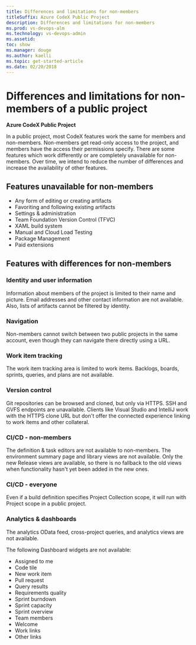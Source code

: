 ```yaml
---
title: Differences and limitations for non-members
titleSuffix: Azure CodeX Public Project
description: Differences and limitations for non-members
ms.prod: vs-devops-alm
ms.technology: vs-devops-admin
ms.assetid: 
toc: show
ms.manager: douge
ms.author: kaelli
ms.topic: get-started-article
ms.date: 02/20/2018
---
```



# Differences and limitations for non-members of a public project

**Azure CodeX Public Project**

In a public project, most CodeX features work the same for members and non-members.
Non-members get read-only access to the project, and members have the access their permissions specify.
There are some features which work differently or are completely unavailable for non-members.
Over time, we intend to reduce the number of differences and increase the availability of other features.

## Features unavailable for non-members

* Any form of editing or creating artifacts
* Favoriting and following existing artifacts
* Settings & administration
* Team Foundation Version Control (TFVC)
* XAML build system
* Manual and Cloud Load Testing
* Package Management
* Paid extensions

## Features with differences for non-members

### Identity and user information
Information about members of the project is limited to their name and picture.
Email addresses and other contact information are not available.
Also, lists of artifacts cannot be filtered by identity.

### Navigation
Non-members cannot switch between two public projects in the same account, even though they can navigate there directly using a URL.

### Work item tracking
The work item tracking area is limited to work items.
Backlogs, boards, sprints, queries, and plans are not available.

### Version control
Git repositories can be browsed and cloned, but only via HTTPS.
SSH and GVFS endpoints are unavailable.
Clients like Visual Studio and IntelliJ work with the HTTPS clone URL but don't offer the connected experience linking to work items and other collateral.

### CI/CD - non-members
The definition & task editors are not available to non-members.
The environment summary page and library views are not available.
Only the new Release views are available, so there is no fallback to the old views when functionality hasn't yet been added in the new ones.

### CI/CD - everyone
Even if a build definition specifies Project Collection scope, it will run with Project scope in a public project.

### Analytics & dashboards
The analytics OData feed, cross-project queries, and analytics views are not available.

The following Dashboard widgets are not available:

* Assigned to me
* Code tile
* New work item
* Pull request
* Query results
* Requirements quality
* Sprint burndown
* Sprint capacity
* Sprint overview
* Team members
* Welcome
* Work links
* Other links
